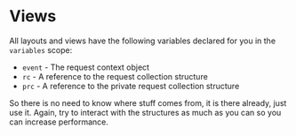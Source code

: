 # Views

All layouts and views have the following variables declared for you in the `variables` scope:

* `event` - The request context object
* `rc` - A reference to the request collection structure
* `prc` - A reference to the private request collection structure

So there is no need to know where stuff comes from, it is there already, just use it. Again, try to interact with the structures as much as you can so you can increase performance.

